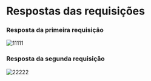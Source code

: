 # Respostas das requisições

### Resposta da primeira requisição

![11111](https://user-images.githubusercontent.com/93635431/161146280-6616edab-3325-4877-8e65-be6844f42edc.png)

### Resposta da segunda requisição

![22222](https://user-images.githubusercontent.com/93635431/161146606-92621c4f-55e4-43d4-9400-e6d740f3c840.png)
